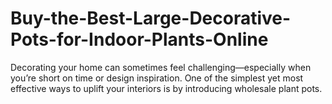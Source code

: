 # Buy-the-Best-Large-Decorative-Pots-for-Indoor-Plants-Online
Decorating your home can sometimes feel challenging—especially when you’re short on time or design inspiration. One of the simplest yet most effective ways to uplift your interiors is by introducing wholesale plant pots.
